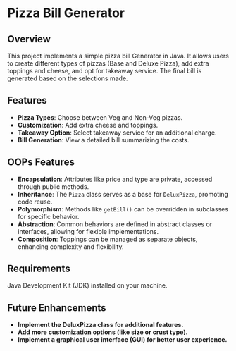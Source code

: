 # Pizza Bill Generator

## Overview

This project implements a simple pizza bill Generator in Java. It allows users to create different types of 
pizzas (Base and Deluxe Pizza), add extra toppings and cheese, and opt for takeaway service. The final bill is generated based on the selections made.

## Features

- **Pizza Types**: Choose between Veg and Non-Veg pizzas.
- **Customization**: Add extra cheese and toppings.
- **Takeaway Option**: Select takeaway service for an additional charge.
- **Bill Generation**: View a detailed bill summarizing the costs.

## OOPs Features

- **Encapsulation**: Attributes like price and type are private, accessed through public methods.
- **Inheritance**: The `Pizza` class serves as a base for `DeluxPizza`, promoting code reuse.
- **Polymorphism**: Methods like `getBill()` can be overridden in subclasses for specific behavior.
- **Abstraction**: Common behaviors are defined in abstract classes or interfaces, allowing for flexible implementations.
- **Composition**: Toppings can be managed as separate objects, enhancing complexity and flexibility.
  
## Requirements
Java Development Kit (JDK) installed on your machine.

## Future Enhancements
- **Implement the DeluxPizza class for additional features.**
- **Add more customization options (like size or crust type).**
- **Implement a graphical user interface (GUI) for better user experience.**
